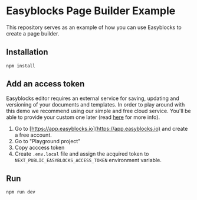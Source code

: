 # Easyblocks Page Builder Example

This repository serves as an example of how you can use Easyblocks to create a page builder.

## Installation

`npm install`

## Add an access token

Easyblocks editor requires an external service for saving, updating and versioning of your documents and templates. In order to play around with this demo we recommend using our simple and free cloud service. You'll be able to provide your custom one later (read [here](https://docs.easyblocks.io/essentials/backend) for more info).

1. Go to [https://app.easyblocks.io](https://app.easyblocks.io) and create a free account.
2. Go to "Playground project"
3. Copy acccess token
4. Create `.env.local` file and assign the acquired token to `NEXT_PUBLIC_EASYBLOCKS_ACCESS_TOKEN` environment variable.

## Run

`npm run dev`
